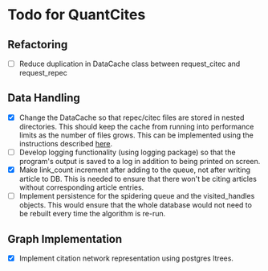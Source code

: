 # Todo for QuantCites

## Refactoring
- [ ] Reduce duplication in DataCache class between request_citec and request_repec

## Data Handling
- [X] Change the DataCache so that repec/citec files are stored in nested directories. 
This should keep the cache from running into performance limits as the number of files grows. 
This can be implemented using the instructions described 
[here](https://stackoverflow.com/questions/273192/how-can-i-safely-create-a-nested-directory).
- [ ] Develop logging functionality (using logging package) so that the program's output is saved to 
a log in addition to being printed on screen.
- [X] Make link_count increment after adding to the queue, not after writing article to DB. This
is needed to ensure that there won't be citing articles without corresponding article entries.
- [ ] Implement persistence for the spidering queue and the visited_handles objects.
This would ensure that the whole database would not need to be rebuilt every time the algorithm
is re-run.

## Graph Implementation
- [X] Implement citation network representation using postgres ltrees. 